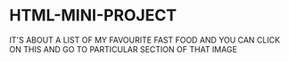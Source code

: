 # HTML-MINI-PROJECT
IT'S ABOUT A LIST OF MY FAVOURITE FAST FOOD AND YOU CAN CLICK ON THIS AND GO TO PARTICULAR SECTION OF THAT IMAGE
